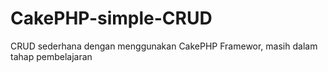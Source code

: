 # CakePHP-simple-CRUD
CRUD sederhana dengan menggunakan CakePHP Framewor, masih dalam tahap pembelajaran
